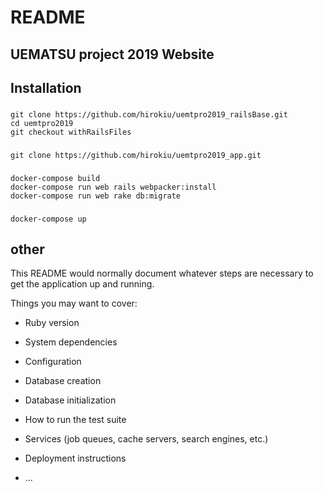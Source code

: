 # README

## UEMATSU project 2019 Website

## Installation
### 
```
git clone https://github.com/hirokiu/uemtpro2019_railsBase.git
cd uemtpro2019
git checkout withRailsFiles
```

###
```
git clone https://github.com/hirokiu/uemtpro2019_app.git
```

### 
```
docker-compose build
docker-compose run web rails webpacker:install
docker-compose run web rake db:migrate
```

###
```
docker-compose up
```

## other
This README would normally document whatever steps are necessary to get the
application up and running.

Things you may want to cover:

* Ruby version

* System dependencies

* Configuration

* Database creation

* Database initialization

* How to run the test suite

* Services (job queues, cache servers, search engines, etc.)

* Deployment instructions

* ...
